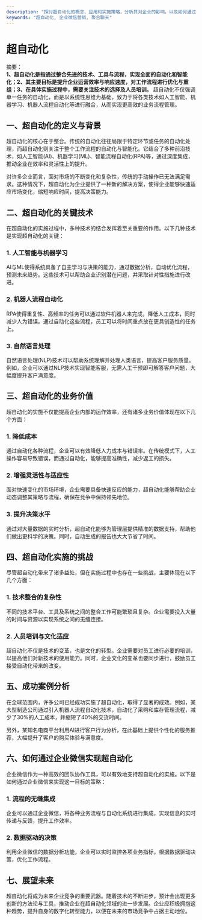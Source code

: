 ```yaml
---
description: "探讨超自动化的概念、应用和实施策略，分析其对企业的影响，以及如何通过自动化提升运营效率。"
keywords: "超自动化, 企业微信营销, 聚合聊天"
---
```

# 超自动化

摘要：  
**1、超自动化是指通过整合先进的技术、工具与流程，实现全面的自动化和智能化；2、其主要目标是提升企业运营效率与响应速度，对工作流程进行优化与重组；3、在具体实施过程中，需要关注技术的选择及人员培训。** 超自动化不仅强调单一任务的自动化，而是以系统性思维为基础，致力于将各类技术如人工智能、机器学习、机器人流程自动化等进行融合，从而实现更高效的业务流程管理。

## 一、超自动化的定义与背景

超自动化的核心在于整合。传统的自动化往往局限于特定环节或任务的自动化处理，而超自动化则关注于整个工作流程的自动化与智能化。它结合了多种前沿技术，如人工智能(AI)、机器学习(ML)、智能流程自动化(RPA)等，通过深度集成，推动企业在效率和灵活性上的提升。

对许多企业而言，面对市场的不断变化和复杂性，传统的手动操作已无法满足需求。这种情况下，超自动化为企业提供了一种新的解决方案，使得企业能够快速适应市场变化，缩短响应时间，提高决策能力。

## 二、超自动化的关键技术

在超自动化的实施过程中，多种技术的结合发挥着至关重要的作用。以下几种技术是实现超自动化的关键：

### 1. 人工智能与机器学习

AI与ML使得系统具备了自主学习与决策的能力，通过数据分析，自动优化流程，预测未来趋势。这些技术可以帮助企业识别潜在问题，并采取针对性措施进行改进。

### 2. 机器人流程自动化

RPA使得重复性、高频率的任务可以通过软件机器人来完成，降低人工成本，同时减少人为错误。通过自动化这些流程，员工可以将时间重点放在更具创造性的任务上。

### 3. 自然语言处理

自然语言处理(NLP)技术可以帮助系统理解并处理人类语言，提高客户服务质量。例如，企业可以通过NLP技术实现智能客服，无需人工干预即可解答客户问题，大幅度提升客户满意度。

## 三、超自动化的业务价值

超自动化的实施不仅能提高企业内部的运作效率，还有诸多业务价值体现在以下几个方面：

### 1. 降低成本

通过自动化各种流程，企业可以有效降低人力成本与错误率。在传统模式下，人工操作容易导致错误，而通过自动化，能够提高准确性，减少返工的损失。

### 2. 增强灵活性与适应性

面对快速变化的市场环境，企业需要具备快速反应的能力，超自动化能够帮助企业动态调整其策略与流程，确保在竞争中保持领先地位。

### 3. 提升决策水平

通过对大量数据的实时分析，超自动化能够为管理层提供精准的数据支持，帮助他们做出更科学的决策。同时，自动生成的报告也大大节省了时间。

## 四、超自动化实施的挑战

尽管超自动化带来了诸多益处，但在实施过程中也存在一些挑战，主要体现在以下几个方面：

### 1. 技术整合的复杂性

不同的技术平台、工具及系统之间的整合工作可能繁琐且复杂。企业需要投入大量的时间与资源以实现系统之间的无缝连接。

### 2. 人员培训与文化适应

超自动化不仅是技术的变革，也是文化的转型。企业需要对员工进行必要的培训，以提高他们对新技术的使用能力。同时，企业文化的变革也要同步进行，鼓励员工接受自动化带来的改变。

## 五、成功案例分析

在全球范围内，许多公司已经成功实施了超自动化，取得了显著的成效。例如，某大型制造公司通过引入机器人流程自动化技术，自动化了采购和库存管理流程，减少了30%的人工成本，并缩短了40%的交货时间。

另外，某知名电商平台利用AI进行客户行为分析，在此基础上提供个性化的服务推荐，大幅提升了客户的购买体验与满意度。

## 六、如何通过企业微信实现超自动化

企业微信作为一种高效的团队协作工具，可以有效地支持超自动化的实施。以下是如何通过企业微信来实现这一目标的策略：

### 1. 流程的无缝集成

企业可以通过企业微信，将各种业务流程与自动化系统进行集成，实现信息的实时传递与反馈，提升工作效率。

### 2. 数据驱动的决策

利用企业微信的数据分析功能，企业可以实时监控各项业务指标，根据数据驱动决策，优化工作流程。

## 七、展望未来

超自动化将成为未来企业竞争的重要武器。随着技术的不断进步，预计会出现更多创新的方法论与工具，推动企业在超自动化领域的进一步发展。企业应积极拥抱这种趋势，提升自身的数字化转型能力，以便在未来的市场竞争中占据主动地位。
